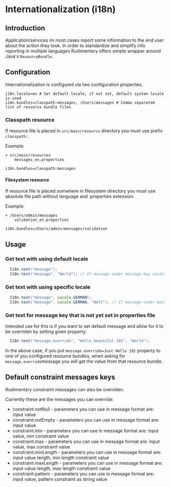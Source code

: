 # Internationalization (i18n)

## Introduction
Application/services im most cases report some information to the end user about the action they took.
In order to standardize and simplify info reporting in multiple languages Rudimentary offers simple wrapper around Java's `ResourceBundle`.

## Configuration
Internationalization is configured via two configuration properties.
```properties
i18n.locale=en # Set default locale, if not set, default system locale is used
i18n.bundles=classpath:messages, /Users/messages # Comma separated list of resource bundle files
```

### Classpath resource
If resource file is placed in `src/main/resourcs` directory you must use prefix `classpath:`.

Example:
```
+ src/main/resources
    messages_en.properties
```

```properties
i18n.bundles=classpath:messages
```

#### Filesystem resource
If resource file is placed somwhere in filesystem directory you must use absolute file path without language
and .properties extension.

Example:
```
+ /Users/admin/messages
    validation_en.properties
```

```properties
i18n.bundles=/Users/admin/messages/validation
```

## Usage

### Get text with using default locale
```java
  I18n.text("message");
  I18n.text("message", "World"); // If message under message key contains parameter placeholder e.g. message=Hello {0}!
```

### Get text with using specific locale
```java
  I18n.text("message", Locale.GERMAN);
  I18n.text("message", Locale.GERMAN, "Welt"); // If message under message key contains parameter placeholder e.g. message=Hallo {0}!
```

### Get text for message key that is not yet set in properties file
Intended use for this is if you want to set default message and allow for it to be overriden by setting given property.
```java
  I18n.text("message.override", "Hello beautiful {0}", "World");
```
In the above case, if you put `message.override=Just Hello {0}` property to one of you configured resource bundles, when asking for `message.override`message you will get the value from that resource bundle.

## Default constraint messages keys
Rudimentary constraint messages can also be overriden.

Currently these are the messages you can override:
* constraint.notNull - parameters you can use in message format are: input value
* constraint.notEmpty - parameters you can use in message format are: input value
* constraint.min - parameters you can use in message format are: input value, min constraint value
* constraint.max - parameters you can use in message format are: input value, max constraint value
* constraint.minLength - parameters you can use in message format are: input value length, min length constraint value
* constraint.maxLength - parameters you can use in message format are: input value length, max length constraint value
* constraint.pattern - parameters you can use in message format are: input value, pattern constraint as string value
